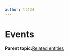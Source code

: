 ```yaml
---
author: tt434
---
```


# Events

**Parent topic:**[Related entities](../concepts/related_entities.md)

